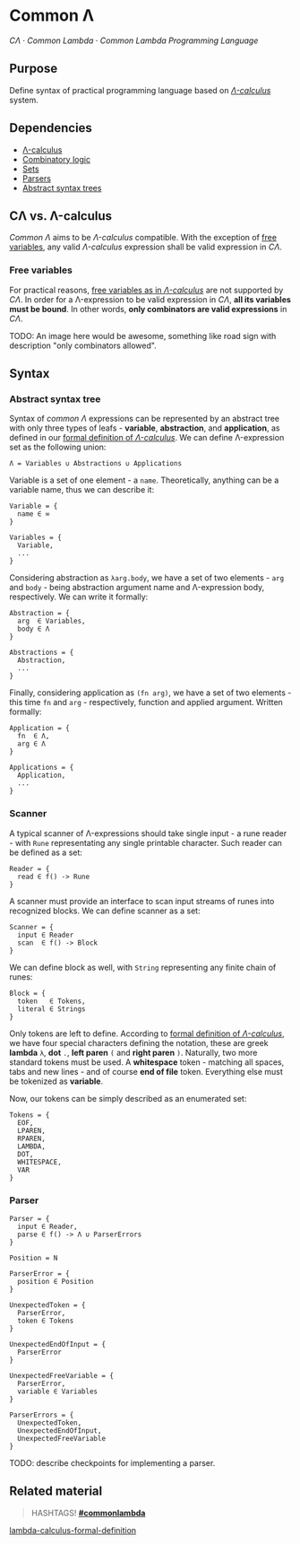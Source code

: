# Common Λ

_CΛ_ &middot; _Common Lambda_ &middot; _Common Lambda Programming Language_

## Purpose

Define syntax of practical programming language based on [_Λ-calculus_](./lambda-calculus) system.

## Dependencies

* [Λ-calculus](./lambda-calculus)
* [Combinatory logic](./combinatory-logic)
* [Sets](./sets)
* [Parsers](./parsers)
* [Abstract syntax trees](./abstract-syntax-trees)

## CΛ vs. Λ-calculus

_Common Λ_ aims to be _Λ-calculus_ compatible. With the exception of [free variables](#free-variables), any valid _Λ-calculus_ expression shall be valid expression in _CΛ_.

### Free variables

For practical reasons, [free variables as in _Λ-calculus_](./lambda-calulus#free-variables) are not supported by _CΛ_. In order for a Λ-expression to be valid expression in _CΛ_, **all its variables must be bound**. In other words, **only combinators are valid expressions** in _CΛ_.

TODO: An image here would be awesome, something like road sign with description "only combinators allowed".

## Syntax

### Abstract syntax tree

Syntax of _common Λ_ expressions can be represented by an abstract tree with only three types of leafs - **variable**, **abstraction**, and **application**, as defined in our [formal definition of _Λ-calculus_](lambda-calculus-formal-definition). We can define Λ-expression set as the following union:

```
Λ = Variables ∪ Abstractions ∪ Applications
```

Variable is a set of one element - a `name`. Theoretically, anything can be a variable name, thus we can describe it:

```
Variable = { 
  name ∈ ∞
}

Variables = {
  Variable,
  ...
}
```

Considering abstraction as `λarg.body`, we have a set of two elements - `arg` and `body` - being abstraction argument name and Λ-expression body, respectively. We can write it formally:

```
Abstraction = { 
  arg  ∈ Variables, 
  body ∈ Λ
}

Abstractions = { 
  Abstraction, 
  ...
}
```

Finally, considering application as `(fn arg)`, we have a set of two elements - this time `fn` and `arg` - respectively, function and applied argument. Written formally:

```
Application = { 
  fn  ∈ Λ, 
  arg ∈ Λ
}

Applications = {
  Application,
  ...
}
```

### Scanner

A typical scanner of Λ-expressions should take single input - a rune reader - with `Rune` representating any single printable character. Such reader can be defined as a set: 

```
Reader = {
  read ∈ f() -> Rune
}
```

A scanner must provide an interface to scan input streams of runes into recognized blocks. We can define scanner as a set:

```
Scanner = { 
  input ∈ Reader
  scan  ∈ f() -> Block
}
```

We can define block as well, with `String` representing any finite chain of runes:


```
Block = {
  token   ∈ Tokens,
  literal ∈ Strings
}
```

Only tokens are left to define. According to [formal definition of _Λ-calculus_](lambda-calculus-formal-definition), we have four special characters defining the notation, these are greek **lambda** `λ`, **dot** `.`, **left paren** `(` and **right paren** `)`. Naturally, two more standard tokens must be used. A **whitespace** token - matching all spaces, tabs and new lines - and of course **end of file** token. Everything else must be tokenized as **variable**.

Now, our tokens can be simply described as an enumerated set:

```
Tokens = { 
  EOF,
  LPAREN, 
  RPAREN, 
  LAMBDA, 
  DOT, 
  WHITESPACE, 
  VAR
}
```

### Parser

```
Parser = { 
  input ∈ Reader,
  parse ∈ f() -> Λ ∪ ParserErrors
}

Position = N

ParserError = {
  position ∈ Position
}

UnexpectedToken = {
  ParserError,
  token ∈ Tokens
}

UnexpectedEndOfInput = {
  ParserError
}

UnexpectedFreeVariable = {
  ParserError,
  variable ∈ Variables
}

ParserErrors = {
  UnexpectedToken,
  UnexpectedEndOfInput,
  UnexpectedFreeVariable
}
```

TODO: describe checkpoints for implementing a parser.

## Related material

> HASHTAGS! [**#commonlambda**](/hashtag/commonlambda)

[lambda-calculus-formal-definition](./lambda-calculus#formal-definition)
